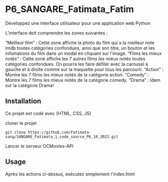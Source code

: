 # P6_SANGARE_Fatimata_Fatim
Développez une interface utilisateur pour une application web Python

L’interface doit comprendre les zones suivantes : 

“Meilleur film” : Cette zone affiche la photo du film qui a la meilleur note Imdb toutes catégories confondues, ainsi que son titre, un bouton et les infomations du film dans un modal en cliquant sur l'image.
“Films les mieux notés” : Cette zone affiche les 7 autres films les mieux notés toutes catégories confondues. On pourra les faire défiler avec la carousel à gauche et à droite comme sur la maquette pour tous les parcourir.
“Action” : Montre les 7 films les mieux notés de la catégorie action. 
“Comedy” : Montre les 7 films les mieux notés de la catégorie comedy.
“Drama” : Idem sur la catégorie Drama!

## Installation

Ce projet est codé avec (HTML, CSS, JS)

cloner le projet

```
git clone https://github.com/Fatimata-sang/SANGARE_Fatimata_1_code_source_P6_10_2022.git
```
Lancer le serveur OCMovies-API

## Usage

Après les actions ci-dessus, exécutez simplement l'index.html
